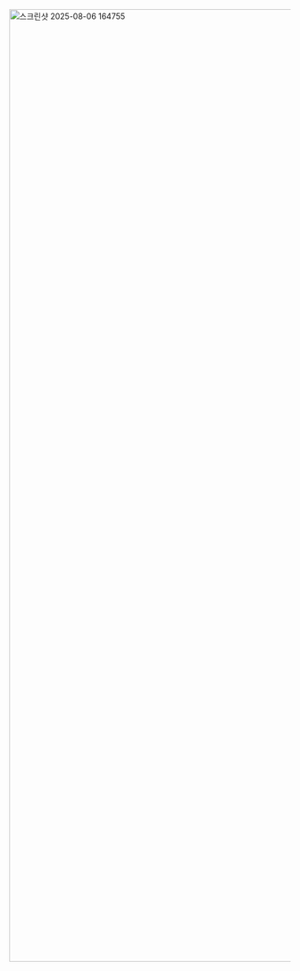 <img width="2879" height="1703" alt="스크린샷 2025-08-06 164755" src="https://github.com/user-attachments/assets/47f65f25-444e-4c63-8401-bc1301e16013" />
